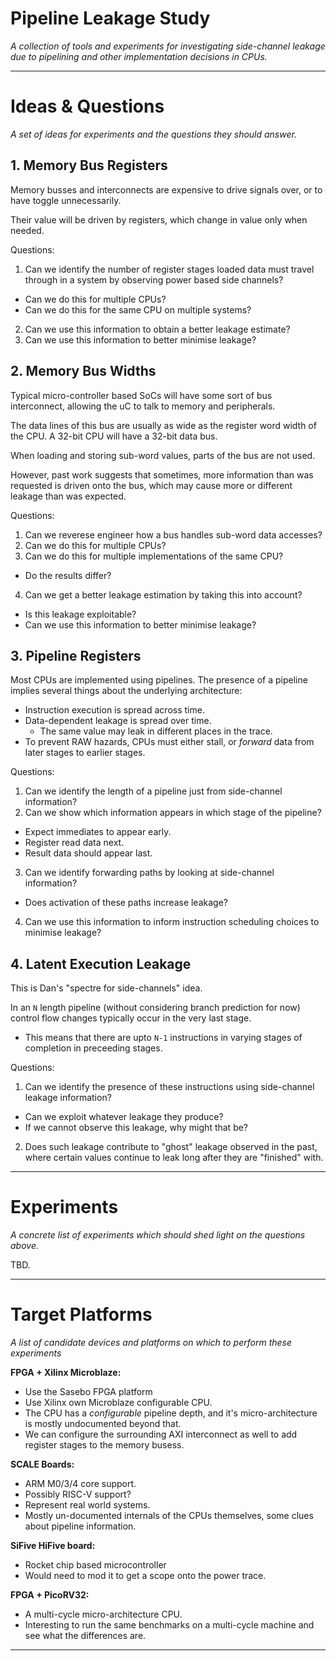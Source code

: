 
# Pipeline Leakage Study

*A collection of tools and experiments for investigating side-channel
leakage due to pipelining and other implementation decisions in CPUs.*

---

# Ideas & Questions

*A set of ideas for experiments and the questions they should answer.*

## 1. Memory Bus Registers

Memory busses and interconnects are expensive to drive signals over, or
to have toggle unnecessarily.

Their value will be driven by registers, which change in value
only when needed.

Questions:
1. Can we identify the number of register stages loaded data must travel
  through in a system by observing power based side channels?
  - Can we do this for multiple CPUs?
  - Can we do this for the same CPU on multiple systems?
2. Can we use this information to obtain a better leakage estimate?
3. Can we use this information to better minimise leakage?

## 2. Memory Bus Widths

Typical micro-controller based SoCs will have some sort of bus
interconnect, allowing the uC to talk to memory and peripherals.

The data lines of this bus are usually as wide as the register word width
of the CPU. A 32-bit CPU will have a 32-bit data bus.

When loading and storing sub-word values, parts of the bus are not
used.

However, past work suggests that sometimes, more information than
was requested is driven onto the bus, which may cause more or
different leakage than was expected.

Questions:
1. Can we reverese engineer how a bus handles sub-word data accesses?
2. Can we do this for multiple CPUs?
3. Can we do this for multiple implementations of the same CPU?
  - Do the results differ?
4. Can we get a better leakage estimation by taking this into account?
  - Is this leakage exploitable?
  - Can we use this information to better minimise leakage?

## 3. Pipeline Registers

Most CPUs are implemented using pipelines. The presence of a pipeline
implies several things about the underlying architecture:
- Instruction execution is spread across time.
- Data-dependent leakage is spread over time.
  - The same value may leak in different places in the trace.
- To prevent RAW hazards, CPUs must either stall, or  *forward* data from
  later stages to earlier stages.

Questions:
1. Can we identify the length of a pipeline just from side-channel
  information?
2. Can we show which information appears in which stage of the pipeline?
  - Expect immediates to appear early.
  - Register read data next.
  - Result data should appear last.
3. Can we identify forwarding paths by looking at side-channel information?
  - Does activation of these paths increase leakage?
4. Can we use this information to inform instruction scheduling choices to
   minimise leakage?

## 4. Latent Execution Leakage

This is Dan's "spectre for side-channels" idea.

In an `N` length pipeline (without considering branch prediction for now)
control flow changes typically occur in the very last stage.
- This means that there are upto `N-1` instructions in varying stages of
  completion in preceeding stages.

Questions:
1. Can we identify the presence of these instructions using side-channel
   leakage information?
  - Can we exploit whatever leakage they produce?
  - If we cannot observe this leakage, why might that be?
2. Does such leakage contribute to "ghost" leakage observed in the past,
   where certain values continue to leak long after they are "finished"
   with.

---

# Experiments

*A concrete list of experiments which should shed light on the questions
above.*

TBD.

---

# Target Platforms

*A list of candidate devices and platforms on which to perform these
experiments*

**FPGA + Xilinx Microblaze:**
- Use the Sasebo FPGA platform
- Use Xilinx own Microblaze configurable CPU.
- The CPU has a *configurable* pipeline depth, and it's micro-architecture
  is mostly undocumented beyond that.
- We can configure the surrounding AXI interconnect as well to add register
  stages to the memory busess.

**SCALE Boards:**

- ARM M0/3/4 core support.
- Possibly RISC-V support?
- Represent real world systems.
- Mostly un-documented internals of the CPUs themselves, some clues
  about pipeline information.

**SiFive HiFive board:**

- Rocket chip based microcontroller
- Would need to mod it to get a scope onto the power trace.

**FPGA + PicoRV32:**

- A multi-cycle micro-architecture CPU.
- Interesting to run the same benchmarks on a multi-cycle machine and
  see what the differences are.

---
